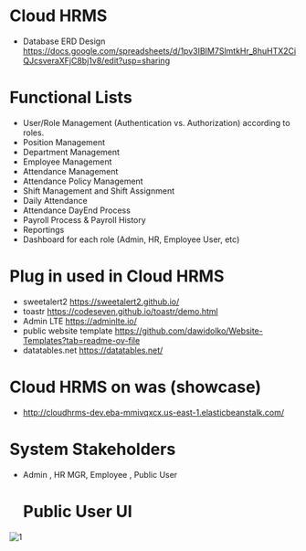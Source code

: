 # Cloud HRMS
- Database ERD Design  https://docs.google.com/spreadsheets/d/1pv3IBIM7SlmtkHr_8huHTX2CiQJcsveraXFjC8bj1v8/edit?usp=sharing
# Functional Lists
- User/Role Management (Authentication vs. Authorization) according to roles.
- Position Management
- Department Management
- Employee Management 
- Attendance Management
- Attendance Policy Management
- Shift Management and Shift Assignment
- Daily Attendance
- Attendance DayEnd Process
- Payroll Process & Payroll History
- Reportings
- Dashboard for each role (Admin, HR, Employee User, etc)
# Plug in used in Cloud HRMS 
- sweetalert2 https://sweetalert2.github.io/
- toastr https://codeseven.github.io/toastr/demo.html
- Admin LTE https://adminlte.io/
- public website template https://github.com/dawidolko/Website-Templates?tab=readme-ov-file
- datatables.net https://datatables.net/
# Cloud HRMS on was (showcase)
- http://cloudhrms-dev.eba-mmivqxcx.us-east-1.elasticbeanstalk.com/
# System Stakeholders
- Admin , HR MGR, Employee , Public User
  # Public User UI
![1](https://github.com/user-attachments/assets/41215bb1-1860-49da-8fe8-188326f2cbc4)
